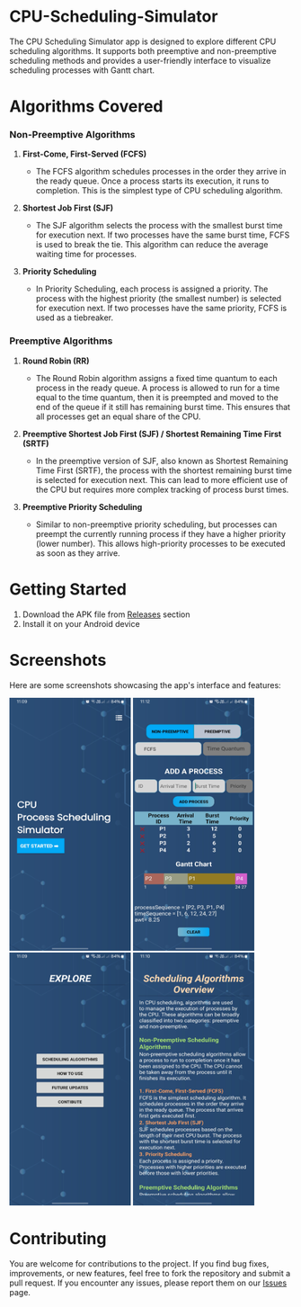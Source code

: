 # CPU-Scheduling-Simulator
The CPU Scheduling Simulator app is designed to explore different CPU scheduling algorithms. It supports both preemptive and non-preemptive scheduling methods and provides a user-friendly interface to visualize scheduling processes with Gantt chart.

# Algorithms Covered
### Non-Preemptive Algorithms

1. **First-Come, First-Served (FCFS)**
   - The FCFS algorithm schedules processes in the order they arrive in the ready queue. Once a process starts its execution, it runs to completion. This is the simplest type of CPU scheduling algorithm.

2. **Shortest Job First (SJF)**
   - The SJF algorithm selects the process with the smallest burst time for execution next. If two processes have the same burst time, FCFS is used to break the tie. This algorithm can reduce the average waiting time for processes.

3. **Priority Scheduling**
   - In Priority Scheduling, each process is assigned a priority. The process with the highest priority (the smallest number) is selected for execution next. If two processes have the same priority, FCFS is used as a tiebreaker.

### Preemptive Algorithms

1. **Round Robin (RR)**
   - The Round Robin algorithm assigns a fixed time quantum to each process in the ready queue. A process is allowed to run for a time equal to the time quantum, then it is preempted and moved to the end of the queue if it still has remaining burst time. This ensures that all processes get an equal share of the CPU.

2. **Preemptive Shortest Job First (SJF) / Shortest Remaining Time First (SRTF)**
   - In the preemptive version of SJF, also known as Shortest Remaining Time First (SRTF), the process with the shortest remaining burst time is selected for execution next. This can lead to more efficient use of the CPU but requires more complex tracking of process burst times.

3. **Preemptive Priority Scheduling**
   - Similar to non-preemptive priority scheduling, but processes can preempt the currently running process if they have a higher priority (lower number). This allows high-priority processes to be executed as soon as they arrive.

# Getting Started
1. Download the APK file from [Releases](https:github.com/almahfuz777/CPU-Scheduling-Simulator/releases) section
2. Install it on your Android device

# Screenshots
Here are some screenshots showcasing the app's interface and features:

<img src="app/src/main/res/drawable/ss1.jpg" width="216px" height="450px" />
<img src="app/src/main/res/drawable/ss2.jpg" width="216px" height="450px" />
<img src="app/src/main/res/drawable/ss3.jpg" width="216px" height="450px" />
<img src="app/src/main/res/drawable/ss4.jpg" width="216px" height="450px" />

# Contributing
You are welcome for contributions to the project. If you find bug fixes, improvements, or new features, feel free to fork the repository and submit a pull request.
If you encounter any issues, please report them on our [Issues](https://github.com/almahfuz777/CPU-Scheduling-Simulator/issues)
 page.
